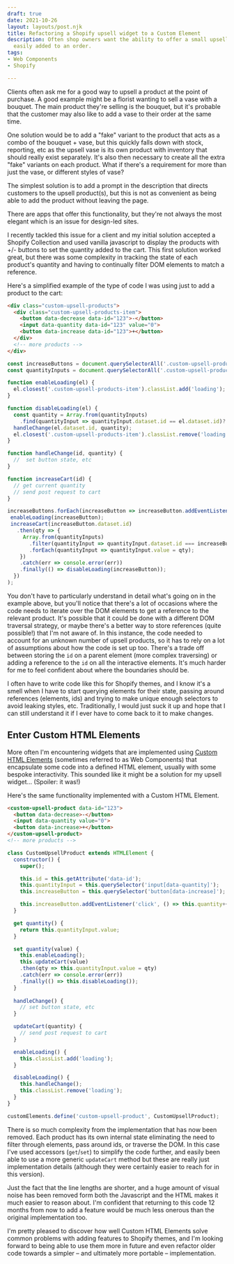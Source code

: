```yaml
---
draft: true
date: 2021-10-26
layout: layouts/post.njk
title: Refactoring a Shopify upsell widget to a Custom Element
description: Often shop owners want the ability to offer a small upsell that can be
  easily added to an order.
tags:
- Web Components
- Shopify

---
```

Clients often ask me for a good way to upsell a product at the point of purchase. A good example might be a florist wanting to sell a vase with a bouquet. The main product they're selling is the bouquet, but it's probable that the customer may also like to add a vase to their order at the same time.

One solution would be to add a "fake" variant to the product that acts as a combo of the bouquet + vase, but this quickly falls down with stock, reporting, etc as the upsell vase is its own product with inventory that should really exist separately. It's also then necessary to create all the extra "fake" variants on each product. What if there's a requirement for more than just the vase, or different styles of vase?

The simplest solution is to add a prompt in the description that directs customers to the upsell product(s), but this is not as convenient as being able to add the product without leaving the page.

There are apps that offer this functionality, but they're not always the most elegant which is an issue for design-led sites.

I recently tackled this issue for a client and my initial solution accepted a Shopify Collection and used vanilla javascript to display the products with +/- buttons to set the quantity added to the cart. This first solution worked great, but there was some complexity in tracking the state of each product's quantity and having to continually filter DOM elements to match a reference.

Here's a simplified example of the type of code I was using just to add a product to the cart:

```html
<div class="custom-upsell-products">
  <div class="custom-upsell-products-item">
    <button data-decrease data-id="123">-</button>
    <input data-quantity data-id="123" value="0">
    <button data-increase data-id="123">+</button>
  </div>
  <!-- more products -->
</div>
```

```js
const increaseButtons = document.querySelectorAll('.custom-upsell-products button[data-increase]');
const quantityInputs = document.querySelectorAll('.custom-upsell-products input[data-quantity]');

function enableLoading(el) {
  el.closest('.custom-upsell-products-item').classList.add('loading');
}

function disableLoading(el) {
  const quantity = Array.from(quantityInputs)
    .find(quantityInput => quantityInput.dataset.id == el.dataset.id)?.value || 0;
  handleChange(el.dataset.id, quantity);
  el.closest('.custom-upsell-products-item').classList.remove('loading');
}

function handleChange(id, quantity) {
  //  set button state, etc
}

function increaseCart(id) {
  // get current quantity
  // send post request to cart
}

increaseButtons.forEach(increaseButton => increaseButton.addEventListener('click', () => {
 enableLoading(increaseButton);
 increaseCart(increaseButton.dataset.id)
   .then(qty => {
     Array.from(quantityInputs)
       .filter(quantityInput => quantityInput.dataset.id === increaseButton.dataset.id)
       .forEach(quantityInput => quantityInput.value = qty);
    })
    .catch(err => console.error(err))
    .finally(() => disableLoading(increaseButton));
  })
);
```

You don't have to particularly understand in detail what's going on in the example above, but you'll notice that there's a lot of occasions where the code needs to iterate over the DOM elements to get a reference to the relevant product. It's possible that it could be done with a different DOM traversal strategy, or maybe there's a better way to store references (quite possible!) that I'm not aware of. In this instance, the code needed to account for an unknown number of upsell products, so it has to rely on a lot of assumptions about how the code is set up too. There's a trade off between storing the `id` on a parent element (more complex traversing) or adding a reference to the `id` on all the interactive elements. It's much harder for me to feel confident about where the boundaries should be.

I often have to write code like this for Shopify themes, and I know it's a smell when I have to start querying elements for their state, passing around references (elements, ids) and trying to make unique enough selectors to avoid leaking styles, etc. Traditionally, I would just suck it up and hope that I can still understand it if I ever have to come back to it to make changes.

## Enter Custom HTML Elements

More often I'm encountering widgets that are implemented using [Custom HTML Elements](https://developer.mozilla.org/en-US/docs/Web/Web_Components/Using_custom_elements) (sometimes referred to as Web Components) that encapsulate some code into a defined HTML element, usually with some bespoke interactivity. This sounded like it might be a solution for my upsell widget... (Spoiler: it was!)

Here's the same functionality implemented with a Custom HTML Element.

```html
<custom-upsell-product data-id="123">
  <button data-decrease>-</button>
  <input data-quantity value="0">
  <button data-increase>+</button>
</custom-upsell-product>
<!-- more products -->
```

```js
class CustomUpsellProduct extends HTMLElement {
  constructor() {
    super();

    this.id = this.getAttribute('data-id');
    this.quantityInput = this.querySelector('input[data-quantity]');
    this.increaseButton = this.querySelector('button[data-increase]');

    this.increaseButton.addEventListener('click', () => this.quantity++);
  }

  get quantity() {
    return this.quantityInput.value;
  }

  set quantity(value) {
    this.enableLoading();
    this.updateCart(value)
    .then(qty => this.quantityInput.value = qty)
    .catch(err => console.error(err))
    .finally(() => this.disableLoading());
  }
  
  handleChange() {
    // set button state, etc
  }

  updateCart(quantity) {
    // send post request to cart
  }

  enableLoading() {
    this.classList.add('loading');
  }

  disableLoading() {
    this.handleChange();
    this.classList.remove('loading');
  }
}

customElements.define('custom-upsell-product', CustomUpsellProduct);
```

There is so much complexity from the implementation that has now been removed. Each product has its own internal state eliminating the need to filter through elements, pass around ids, or traverse the DOM. In this case I've used accessors (`get`/`set`) to simplify the code further, and easily been able to use a more generic `updateCart` method but these are really just implementation details (although they were certainly easier to reach for in this version). 

Just the fact that the line lengths are shorter, and a huge amount of visual noise has been removed form both the Javascript and the HTML makes it much easier to reason about. I'm confident that returning to this code 12 months from now to add a feature would be much less onerous than the original implementation too.

I'm pretty pleased to discover how well Custom HTML Elements solve common problems with adding features to Shopify themes, and I'm looking forward to being able to use them more in future and even refactor older code towards a simpler – and ultimately more portable – implementation.